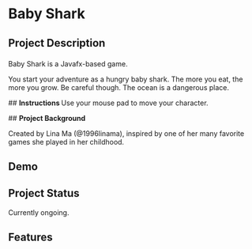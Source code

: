 # Baby Shark

## <p><b>Project Description</b><p>
Baby Shark is a Javafx-based game.
  
<p>You start your adventure as a hungry baby shark. The more you eat, the more you grow. Be careful though.
The ocean is a dangerous place.
<p>
## <b> Instructions </b>
Use your mouse pad to move your character. 
<p>
## <b> Project Background</b><p>
Created by Lina Ma (@1996linama), inspired by one of her many favorite games she played in her childhood.
  
## <b> Demo </b> 

## <b> Project Status </b> 
Currently ongoing.<p>

## <b> Features </b>
